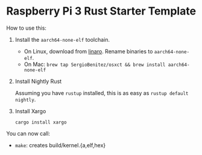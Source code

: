 # Raspberry Pi 3 Rust Starter Template

How to use this:

  1. Install the `aarch64-none-elf` toolchain.

     * On Linux, download from [linaro]. Rename binaries to `aarch64-none-elf`.
     * On Mac: `brew tap SergioBenitez/osxct && brew install aarch64-none-elf`

  2. Install Nightly Rust

     Assuming you have `rustup` installed, this is as easy as `rustup default nightly`.

  3. Install Xargo

     `cargo install xargo`

You can now call:

  * `make`: creates build/kernel.{a,elf,hex}

[linaro]: https://releases.linaro.org/components/toolchain/binaries/7.2-2017.11/aarch64-elf/
